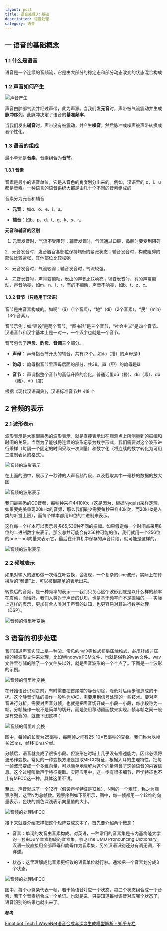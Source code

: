 ```yaml
---
layout: post
title: 语音处理0：基础
description: 语音处理
category: 语音
---
```


## 一 语音的基础概念

### 1.1 什么是语音

语音是一个连续的音频流，它是由大部分的稳定态和部分动态改变的状态混合构成

### 1.2 声音如何产生

![声音产生](/images/blog/voice_produce.png)

声音由肺部气流并经过声带，此为声源。当我们发**元音**时，声带被气流震动并生成**脉冲序列**。此脉冲决定了语音的**基准频率**。

当我们发出**辅音**时，声带没有被震动，并产生**噪音**。然后脉冲或噪声被声带转换或者个性化。

### 1.3 语音的组成

最小单元是**音素**，音素组合为**音节**。

#### 1.3.1 音素

音素是最小的语音单位，它是从音色的角度划分出来的。例如，汉语里的 ɑ、i、u都是音素。一种语言的语音系统大都是由几十个不同的音素组成的

音素分为元音和辅音

+ **元音**： 如ɑ、o、e、i、u。

+ **辅音**：如b、p、d、t、ɡ、k、s、r。

**元音和辅音的区别**

1.  元音发音时，气流不受阻碍；辅音发音时，气流通过口腔、鼻腔时要受到阻碍

2．元音发音时，发音器官各部位保持均衡的紧张状态；辅音发音时，构成阻碍的部位比较紧张，其他部位比较松弛

3．元音发音时，气流较弱；辅音发音时，气流较强。

4．元音发音时，声带要颤动，发出的声音比较响亮；辅音发音时，有的声带颤动，声音响亮，如m、n、l、r，有的不颤动，声音不响亮，如b、t、z、c。


#### 1.3.2 音节（只适用于汉语）

音节是由音素构成的。如啊”（ā）（1个音素），“地”（dì）（2个音素），“民”（mín）（3个音素）。

音节示例：如“建设”是两个音节，“图书馆”是三个音节，“社会主义”是四个音节。汉语音节和汉字基本上是一对一，一个汉字也就是一个音节。

音节包含了**声母**、**韵母**、**音调**三个部分。

+ **声母**： 声母指音节开头的辅音，共有23个。如dā（搭）的声母是d

+ **韵母**： 韵母指音节里声母后面的部分，共38。jiǎ（甲）的韵母是iǎ

+ **音节**： 声调指整个音节的高低升降的变化。普通话里dū（督）、dú（毒）、dǔ（赌）、dù（度）

根据《现代汉语词典》，汉语标准音节共 418 个


## 2 音频的表示

### 2.1 波形表示

波形表示是大家很熟悉的波形表示，就是直接表示出在观测点上所测量到的振幅和时间的关系。当然为了能够将连续的波形记录为数字形式，我们需要对这个波形进行采样（每隔一个固定的时间采取一次测量）和数字化（将连续的数字转化为可用二进制表达的格式）。

![音频的波形表示](/images/blog/voice_wave_represtation.jpg)

在上面的图中，展示了一秒钟的人声音频片段，以及截取其中一毫秒的数据的放大图


![音频的波形表示](/images/blog/voice_wave_represtation1ms.jpg)

我们最熟悉的CD音频，每秒钟采样44100次（这是因为，根据Nyquist采样定理，如果要完美重现20kHz的音频，那么我们最少需要每秒采样40k次，而20kHz是人类的听觉上限），而每个样本都用16位的二进制来表示。

这样每一个样本可以表示最多65,536种不同的振幅。如果假定每一个时间点采用8位的二进制数字来表示，那么总共可能会有256种可能的值，我们就用一个256位的one－hot向量来表示它，最后在计算机中保存的声音片段，就可能是这样的。

![音频的波形表示](/images/blog/voice_wave_represtation_onehot.jpg)  

### 2.2 频域表示

如果对输入的波形做一次傅立叶变换，会发现，一个复杂的sine波形，实际上在转换后的“频谱”上，可以被很简单的表示出来。

转换后的音频，是一种频率的表示——我们只关心这个波形到底是以什么样的频率在震动，而恰好，我们人类对于声音的认知，也是基于频率而不是振幅的——实际上这样的表示，更加符合人类对于声音的认知，也更容易对其进行数字处理（DSP）。

![音频的傅里叶变换](/images/blog/voice_wave_represtation_fluir.jpg) 


## 3 语音的初步处理

我们知道声音实际上是一种波。常见的mp3等格式都是压缩格式，必须转成非压缩的纯波形文件来处理，比如Windows PCM文件，也就是俗称的wav文件。wav文件里存储的除了一个文件头以外，就是声音波形的一个个点了。下图是一个波形的示例。

![音频的傅里叶变换](/images/blog/voice_wave_example.jpg)  

在开始语音识别之前，有时需要把首尾端的静音切除，降低对后续步骤造成的干扰。这个静音切除的操作一般称为VAD，需要用到信号处理的一些技术。要对声音进行分析，需要对声音分帧，也就是把声音切开成一小段一小段，每小段称为一帧。分帧操作一般不是简单的切开，而是使用移动窗函数来实现。帧与帧之间一般是有交叠的，就像下图这样：

![音频的傅里叶变换](/images/blog/voice_wave_segmentation.jpg)  

图中，每帧的长度为25毫秒，每两帧之间有25-10=15毫秒的交叠。我们称为以帧长25ms、帧移10ms分帧。

分帧后，语音就变成了很多小段。但波形在时域上几乎没有描述能力，因此必须将波形作变换。常见的一种变换方法是提取MFCC特征，根据人耳的生理特性，把每一帧波形变成一个多维向量，可以简单地理解为这个向量包含了这帧语音的内容信息。这个过程叫做声学特征提取。实际应用中，这一步有很多细节，声学特征也不止有MFCC这一种，具体这里不讲。

至此，声音就成了一个12行（假设声学特征是12维）、N列的一个矩阵，称之为观察序列，这里N为总帧数。观察序列如下图所示，图中，每一帧都用一个12维的向量表示，色块的颜色深浅表示向量值的大小。


![音频的处理MFCC](/images/blog/voice_mfcc.jpg)  

接下来就要介绍怎样把这个矩阵变成文本了。首先要介绍两个概念：

+ 音素：单词的发音由音素构成。对英语，一种常用的音素集是卡内基梅隆大学的一套由39个音素构成的音素集，参见The CMU Pronouncing Dictionary‎。汉语一般直接用全部声母和韵母作为音素集，另外汉语识别还分有调无调，不详述。

+ 状态：这里理解成比音素更细致的语音单位就行啦。通常把一个音素划分成3个状态。

![音频的处理MFCC](/images/blog/voice_frames.jpg)  

图中，每个小竖条代表一帧，若干帧语音对应一个状态，每三个状态组合成一个音素，若干个音素组合成一个单词。也就是说，只要知道每帧语音对应哪个状态了，语音识别的结果也就出来了。



**参考**

[Emotibot Tech | WaveNet语音合成与深度生成模型解析 - 知乎专栏](https://zhuanlan.zhihu.com/p/25784028)
